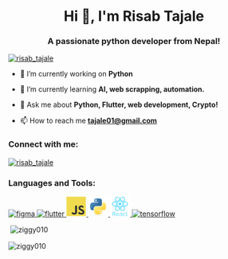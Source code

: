 <h1 align="center">Hi 👋, I'm Risab Tajale</h1>
<h3 align="center">A passionate python developer from Nepal!</h3>

<p align="left"> <a href="https://twitter.com/risab_tajale" target="blank"><img src="https://img.shields.io/twitter/follow/risab_tajale?logo=twitter&style=for-the-badge" alt="risab_tajale" /></a> </p>

- 🔭 I’m currently working on **Python**

- 🌱 I’m currently learning **AI, web scrapping, automation.**

- 💬 Ask me about **Python, Flutter, web development, Crypto!**

- 📫 How to reach me **tajale01@gmail.com**

<h3 align="left">Connect with me:</h3>
<p align="left">
<a href="https://twitter.com/risab_tajale" target="blank"><img align="center" src="https://raw.githubusercontent.com/rahuldkjain/github-profile-readme-generator/master/src/images/icons/Social/twitter.svg" alt="risab_tajale" height="30" width="40" /></a>
</p>

<h3 align="left">Languages and Tools:</h3>
<p align="left"> <a href="https://www.figma.com/" target="_blank" rel="noreferrer"> <img src="https://www.vectorlogo.zone/logos/figma/figma-icon.svg" alt="figma" width="40" height="40"/> </a> <a href="https://flutter.dev" target="_blank" rel="noreferrer"> <img src="https://www.vectorlogo.zone/logos/flutterio/flutterio-icon.svg" alt="flutter" width="40" height="40"/> </a> <a href="https://developer.mozilla.org/en-US/docs/Web/JavaScript" target="_blank" rel="noreferrer"> <img src="https://raw.githubusercontent.com/devicons/devicon/master/icons/javascript/javascript-original.svg" alt="javascript" width="40" height="40"/> </a> <a href="https://www.python.org" target="_blank" rel="noreferrer"> <img src="https://raw.githubusercontent.com/devicons/devicon/master/icons/python/python-original.svg" alt="python" width="40" height="40"/> </a> <a href="https://reactjs.org/" target="_blank" rel="noreferrer"> <img src="https://raw.githubusercontent.com/devicons/devicon/master/icons/react/react-original-wordmark.svg" alt="react" width="40" height="40"/> </a> <a href="https://www.tensorflow.org" target="_blank" rel="noreferrer"> <img src="https://www.vectorlogo.zone/logos/tensorflow/tensorflow-icon.svg" alt="tensorflow" width="40" height="40"/> </a> </p>

<p>&nbsp;<img align="center" src="https://github-readme-stats.vercel.app/api?username=ziggy010&show_icons=true&locale=en" alt="ziggy010" /></p>

<p><img align="center" src="https://github-readme-streak-stats.herokuapp.com/?user=ziggy010&" alt="ziggy010" /></p>
